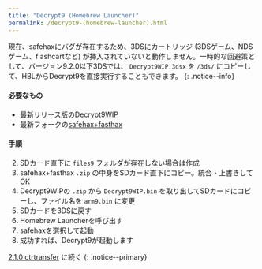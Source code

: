 ```yaml
---
title: "Decrypt9 (Homebrew Launcher)"
permalink: /decrypt9-(homebrew-launcher).html
---
```


現在、safehaxにバグが存在するため、3DSにカートリッジ (3DSゲーム、NDSゲーム、flashcartなど) が挿入されていないと動作しません。一時的な回避策として、バージョン9.2.0以下3DSでは、 `Decrypt9WIP.3dsx` を `/3ds/` にコピーして、HBLからDecrypt9を直接実行することもできます。
{: .notice--info}

#### 必要なもの

* 最新リリース版の[Decrypt9WIP](https://github.com/d0k3/Decrypt9WIP/releases/latest/)
* 最新フォークの[safehax+fasthax](https://gbatemp.net/attachments/safehax-fasthax-cb6a1bc-zip.73592/)

#### 手順

2. SDカード直下に `files9` フォルダが存在しない場合は作成
3. safehax+fasthax `.zip` の中身をSDカード直下にコピー。統合・上書きしてOK
3. Decrypt9WIPの `.zip` から `Decrypt9WIP.bin` を取り出してSDカードにコピーし、ファイル名を `arm9.bin` に変更
3. SDカードを3DSに戻す
4. Homebrew Launcherを呼び出す
4. safehaxを選択して起動
4. 成功すれば、Decrypt9が起動します

[2.1.0 ctrtransfer](2.1.0-ctrtransfer) に続く
{: .notice--primary}
